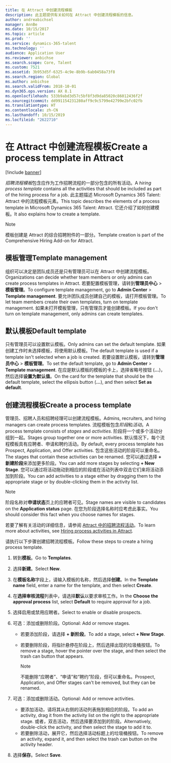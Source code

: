 ```yaml
---
title: 在 Attract 中创建流程模板
description: 此主题提供有关如何在 Attract 中创建流程模板的信息。
author: andreabichsel
manager: AnnBe
ms.date: 10/15/2017
ms.topic: article
ms.prod: ''
ms.service: dynamics-365-talent
ms.technology: ''
audience: Application User
ms.reviewer: anbichse
ms.search.scope: Core, Talent
ms.custom: 7521
ms.assetid: 3b953d5f-6325-4c9e-8b9b-6ab0458a73f8
ms.search.region: Global
ms.author: anbichse
ms.search.validFrom: 2018-10-01
ms.dyn365.ops.version: AX 8.1
ms.openlocfilehash: 533b9abd3d57c5bf8f3d9da85020c86012436f2f
ms.sourcegitcommit: dd991154231280aff9c9c5799e42799e2bfc02fb
ms.translationtype: HT
ms.contentlocale: zh-CN
ms.lasthandoff: 10/15/2019
ms.locfileid: "2622710"
---
```

# <a name="create-a-process-template-in-attract"></a><span data-ttu-id="5b021-103">在 Attract 中创建流程模板</span><span class="sxs-lookup"><span data-stu-id="5b021-103">Create a process template in Attract</span></span>

[!include [banner](includes/banner.md)]

<span data-ttu-id="5b021-104">*招聘流程模板*包含应作为工作招聘流程的一部分包含的所有活动。</span><span class="sxs-lookup"><span data-stu-id="5b021-104">A *hiring process template* contains all the activities that should be included as part of the hiring process for a job.</span></span> <span data-ttu-id="5b021-105">此主题描述 Microsoft Dynamics 365 Talent: Attract 中的流程模板元素。</span><span class="sxs-lookup"><span data-stu-id="5b021-105">This topic describes the elements of a process template in Microsoft Dynamics 365 Talent: Attract.</span></span> <span data-ttu-id="5b021-106">它还介绍了如何创建模板。</span><span class="sxs-lookup"><span data-stu-id="5b021-106">It also explains how to create a template.</span></span>

> [!NOTE]
> <span data-ttu-id="5b021-107">模板创建是 Attract 的综合招聘附件的一部分。</span><span class="sxs-lookup"><span data-stu-id="5b021-107">Template creation is part of the Comprehensive Hiring Add-on for Attract.</span></span>

## <a name="template-management"></a><span data-ttu-id="5b021-108">模板管理</span><span class="sxs-lookup"><span data-stu-id="5b021-108">Template management</span></span>

<span data-ttu-id="5b021-109">组织可以决定是团队成员还是只有管理员可以在 Attract 中创建流程模板。</span><span class="sxs-lookup"><span data-stu-id="5b021-109">Organizations can decide whether team members or only admins can create process templates in Attract.</span></span> <span data-ttu-id="5b021-110">若要配置模板管理，请转到**管理员中心** \> **模板管理**。</span><span class="sxs-lookup"><span data-stu-id="5b021-110">To configure template management, go to **Admin Center** \> **Template management**.</span></span> <span data-ttu-id="5b021-111">要允许团队成员创建自己的模板，请打开模板管理。</span><span class="sxs-lookup"><span data-stu-id="5b021-111">To let team members create their own templates, turn on template management.</span></span> <span data-ttu-id="5b021-112">如果未打开模板管理，只有管理员才能创建模板。</span><span class="sxs-lookup"><span data-stu-id="5b021-112">If you don't turn on template management, only admins can create templates.</span></span>

## <a name="default-template"></a><span data-ttu-id="5b021-113">默认模板</span><span class="sxs-lookup"><span data-stu-id="5b021-113">Default template</span></span>

<span data-ttu-id="5b021-114">只有管理员可以设置默认模板。</span><span class="sxs-lookup"><span data-stu-id="5b021-114">Only admins can set the default template.</span></span> <span data-ttu-id="5b021-115">如果创建工作时未选择模板，将使用默认模板。</span><span class="sxs-lookup"><span data-stu-id="5b021-115">The default template is used if a template isn't selected when a job is created.</span></span> <span data-ttu-id="5b021-116">若要设置默认模板，请转到**管理员中心** \> **模板管理**。</span><span class="sxs-lookup"><span data-stu-id="5b021-116">To set the default template, go to **Admin Center** \> **Template management**.</span></span> <span data-ttu-id="5b021-117">在应是默认模板的模板的卡上，选择省略号按钮 (**...**)，然后选择**设置为默认值**。</span><span class="sxs-lookup"><span data-stu-id="5b021-117">On the card for the template that should be the default template, select the ellipsis button (**...**), and then select **Set as default**.</span></span>

## <a name="create-a-process-template"></a><span data-ttu-id="5b021-118">创建流程模板</span><span class="sxs-lookup"><span data-stu-id="5b021-118">Create a process template</span></span>

<span data-ttu-id="5b021-119">管理员、招聘人员和招聘经理可以创建流程模板。</span><span class="sxs-lookup"><span data-stu-id="5b021-119">Admins, recruiters, and hiring managers can create process templates.</span></span> <span data-ttu-id="5b021-120">流程模板包含*阶段*和*活动*。</span><span class="sxs-lookup"><span data-stu-id="5b021-120">A process template consists of *stages* and *activities*.</span></span> <span data-ttu-id="5b021-121">阶段将一个或多个活动分组到一起。</span><span class="sxs-lookup"><span data-stu-id="5b021-121">Stages group together one or more activities.</span></span> <span data-ttu-id="5b021-122">默认情况下，每个流程模板具有应聘者、申请和聘约活动。</span><span class="sxs-lookup"><span data-stu-id="5b021-122">By default, every process template has Prospect, Application, and Offer activities.</span></span> <span data-ttu-id="5b021-123">包含这些活动的阶段可以重命名。</span><span class="sxs-lookup"><span data-stu-id="5b021-123">The stages that contain these activities can be renamed.</span></span> <span data-ttu-id="5b021-124">您可以通过选择 **+ 新建阶段**来添加更多阶段。</span><span class="sxs-lookup"><span data-stu-id="5b021-124">You can add more stages by selecting **+ New Stage**.</span></span> <span data-ttu-id="5b021-125">您可以通过将活动拖动到相应的阶段或在活动列表中双击它们来将活动添加到阶段。</span><span class="sxs-lookup"><span data-stu-id="5b021-125">You can add activities to a stage either by dragging them to the appropriate stage or by double-clicking them in the activity list.</span></span>

> [!NOTE]
> <span data-ttu-id="5b021-126">阶段名称对**申请状态**页上的应聘者可见。</span><span class="sxs-lookup"><span data-stu-id="5b021-126">Stage names are visible to candidates on the **Application status** page.</span></span> <span data-ttu-id="5b021-127">在您为阶段选择名称时应考虑此事实。</span><span class="sxs-lookup"><span data-stu-id="5b021-127">You should consider this fact when you choose names for stages.</span></span>

<span data-ttu-id="5b021-128">若要了解有关活动的详细信息，请参阅 [Attract 中的招聘流程活动](./activities-attract.md)。</span><span class="sxs-lookup"><span data-stu-id="5b021-128">To learn more about activities, see [Hiring process activities in Attract](./activities-attract.md).</span></span>

<span data-ttu-id="5b021-129">请执行以下步骤创建招聘流程模板。</span><span class="sxs-lookup"><span data-stu-id="5b021-129">Follow these steps to create a hiring process template.</span></span>

1. <span data-ttu-id="5b021-130">转到**模板**。</span><span class="sxs-lookup"><span data-stu-id="5b021-130">Go to **Templates**.</span></span>
2. <span data-ttu-id="5b021-131">选择**新建**。</span><span class="sxs-lookup"><span data-stu-id="5b021-131">Select **New**.</span></span>
3. <span data-ttu-id="5b021-132">在**模板名称**字段上，请输入模板的名称，然后选择**创建**。</span><span class="sxs-lookup"><span data-stu-id="5b021-132">In the **Template name** field, enter a name for the template, and then select **Create**.</span></span>
4. <span data-ttu-id="5b021-133">在**选择审核流程**列表中，请选择**默认**以要求审核工作。</span><span class="sxs-lookup"><span data-stu-id="5b021-133">In the **Choose the approval process** list, select **Default** to require approval for a job.</span></span>
5. <span data-ttu-id="5b021-134">选择启用或禁用应聘者。</span><span class="sxs-lookup"><span data-stu-id="5b021-134">Select to enable or disable prospects.</span></span>
6. <span data-ttu-id="5b021-135">可选：添加或删除阶段。</span><span class="sxs-lookup"><span data-stu-id="5b021-135">Optional: Add or remove stages.</span></span>

    - <span data-ttu-id="5b021-136">若要添加阶段，请选择 **+ 新阶段**。</span><span class="sxs-lookup"><span data-stu-id="5b021-136">To add a stage, select **+ New Stage**.</span></span>
    - <span data-ttu-id="5b021-137">若要删除阶段，将指针悬停在阶段上，然后选择出现的垃圾桶按钮。</span><span class="sxs-lookup"><span data-stu-id="5b021-137">To remove a stage, hover the pointer over the stage, and then select the trash can button that appears.</span></span>

        > [!NOTE]
        > <span data-ttu-id="5b021-138">不能删除“应聘者”、“申请”和“聘约”阶段，但可以重命名。</span><span class="sxs-lookup"><span data-stu-id="5b021-138">Prospect, Application, and Offer stages can't be removed, but they can be renamed.</span></span>

7. <span data-ttu-id="5b021-139">可选：添加或删除活动。</span><span class="sxs-lookup"><span data-stu-id="5b021-139">Optional: Add or remove activities.</span></span>

    - <span data-ttu-id="5b021-140">要添加活动，请将其从右侧的活动列表拖到相应的阶段。</span><span class="sxs-lookup"><span data-stu-id="5b021-140">To add an activity, drag it from the activity list on the right to the appropriate stage.</span></span> <span data-ttu-id="5b021-141">或者，双击活动，然后选择要添加到的阶段。</span><span class="sxs-lookup"><span data-stu-id="5b021-141">Alternatively, double-click the activity, and then select the stage to add it to.</span></span>
    - <span data-ttu-id="5b021-142">若要删除活动，展开它，然后选择活动标题上的垃圾桶按钮。</span><span class="sxs-lookup"><span data-stu-id="5b021-142">To remove an activity, expand it, and then select the trash can button on the activity header.</span></span>

8. <span data-ttu-id="5b021-143">选择**保存**。</span><span class="sxs-lookup"><span data-stu-id="5b021-143">Select **Save**.</span></span>
